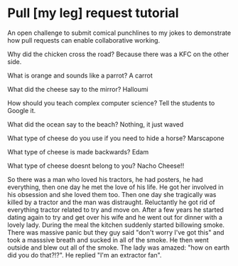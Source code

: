 # Pull [my leg] request tutorial
An open challenge to submit comical punchlines to my jokes to demonstrate how pull requests can enable collaborative working. 

Why did the chicken cross the road? 
Because there was a KFC on the other side.

What is orange and sounds like a parrot? 
A carrot

What did the cheese say to the mirror? 
Halloumi

How should you teach complex computer science? 
Tell the students to Google it.

What did the ocean say to the beach?
Nothing, it just waved

What type of cheese do you use if you need to hide a horse?
Marscapone

What type of cheese is made backwards?
Edam

What type of cheese doesnt belong to you?
Nacho Cheese!!

So there was a man who loved his tractors, he had posters, he had everything, then one day he met the love of his life. He got her involved in his obsession and she loved
them too. Then one day she tragically was killed by a tractor and the man was distraught. Reluctantly he got rid of everything tractor related to try and move on. After a 
few years he started dating again to try and get over his wife and he went out for dinner with a lovely lady. During the meal the kitchen suddenly started billowing smoke. 
There was massive panic but they guy said "don't worry I've got this" and took a masssive breath and sucked in all of the smoke. He then went outside and blew out all of 
the smoke. The lady was amazed: "how on earth did you do that?!?". He replied "I'm an extractor fan".



